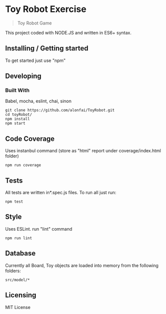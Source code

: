 # Toy Robot Exercise
> Toy Robot Game

This project coded with NODE.JS and written in ES6+ syntax.

## Installing / Getting started

To get started just use "npm"

## Developing

### Built With
 Babel, mocha, eslint, chai, sinon


```shell
git clone https://github.com/alonfai/ToyRobot.git
cd toyRobot/
npm install
npm start
```

## Code Coverage

Uses instanbul command (store as "html" report under coverage/index.html folder)

```shell
npm run coverage
```

## Tests

All tests are written in*.spec.js files. To run all just run:

```shell
npm test
```

## Style

Uses ESLint. run "lint" command

```shell
npm run lint
```
## Database

Currently all Board, Toy objects are loaded into memory from the following folders:

``
src/model/*
``

## Licensing

MIT License

